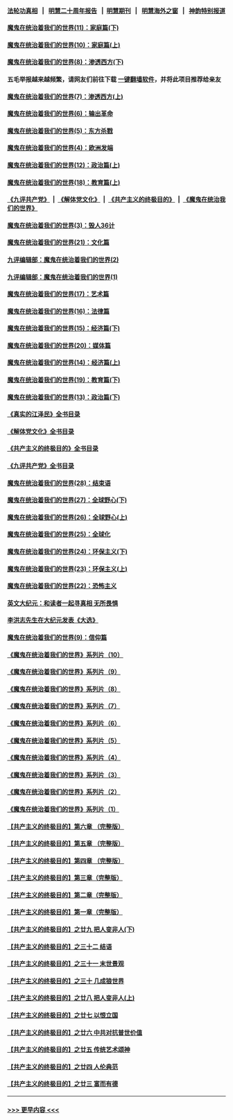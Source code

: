 #### [法轮功真相](https://github.com/gfw-breaker/truth/blob/master/README.md?t=0) &nbsp;&nbsp;|&nbsp;&nbsp; [明慧二十周年报告](https://github.com/gfw-breaker/mh-reports/blob/master/README.md?t=0) &nbsp;&nbsp;|&nbsp;&nbsp;[明慧期刊](https://github.com/gfw-breaker/mh-qikan) &nbsp;&nbsp;|&nbsp;&nbsp; [明慧海外之窗](https://github.com/gfw-breaker/mh-news/blob/master/README.md?t=0) &nbsp;&nbsp;|&nbsp;&nbsp; [神韵特别报道](https://github.com/gfw-breaker/mh-news/blob/master/shenyun.md?t=0)
#### [魔鬼在统治着我们的世界(11)：家庭篇(下)](../pages/nsc422/n10440961.md?t=12061201) 
#### [魔鬼在统治着我们的世界(10)：家庭篇(上)](../pages/nsc422/n10435448.md?t=12061201) 
#### [魔鬼在统治着我们的世界(8)：渗透西方(下)](../pages/nsc422/n10429603.md?t=12061201) 
#### 五毛举报越来越频繁，请网友们前往下载 [一键翻墙软件](https://github.com/gfw-breaker/ssr-accounts)，并将此项目推荐给亲友
#### [魔鬼在统治着我们的世界(7)：渗透西方(上)](../pages/nsc422/n10426013.md?t=12061201) 
#### [魔鬼在统治着我们的世界(6)：输出革命](../pages/nsc422/n10421536.md?t=12061201) 
#### [魔鬼在统治着我们的世界(5)：东方杀戮](../pages/nsc422/n10417707.md?t=12061201) 
#### [魔鬼在统治着我们的世界(4)：欧洲发端](../pages/nsc422/n10414890.md?t=12061201) 
#### [魔鬼在统治着我们的世界(12)：政治篇(上)](../pages/nsc422/n10444576.md?t=12061201) 
#### [魔鬼在统治着我们的世界(18)：教育篇(上)](../pages/nsc422/n10526970.md?t=12061201) 
#### [《九评共产党》](https://github.com/begood0513/9ping.md/blob/master/README.md) &nbsp;|&nbsp; [《解体党文化》](../../../../jtdwh.md/blob/master/README.md)  &nbsp;|&nbsp; [《共产主义的终极目的》](../../../../gczydzjmd.md/blob/master/README.md) &nbsp;|&nbsp; [《魔鬼在统治我们的世界》](../../../../mgztzwmdsj.md/blob/master/README.md) 
#### [魔鬼在统治着我们的世界(3)：毁人36计](../pages/nsc422/n10411583.md?t=12061201) 
#### [魔鬼在统治着我们的世界(21)：文化篇](../pages/nsc422/n10597706.md?t=12061201) 
#### [九评编辑部：魔鬼在统治着我们的世界(2)](../pages/nsc422/n10410036.md?t=12061201) 
#### [九评编辑部：魔鬼在统治着我们的世界(1)](../pages/nsc422/n10406825.md?t=12061201) 
#### [魔鬼在统治着我们的世界(17)：艺术篇](../pages/nsc422/n10499093.md?t=12061201) 
#### [魔鬼在统治着我们的世界(16)：法律篇](../pages/nsc422/n10485969.md?t=12061201) 
#### [魔鬼在统治着我们的世界(15)：经济篇(下)](../pages/nsc422/n10469975.md?t=12061201) 
#### [魔鬼在统治着我们的世界(20)：媒体篇](../pages/nsc422/n10586579.md?t=12061201) 
#### [魔鬼在统治着我们的世界(14)：经济篇(上)](../pages/nsc422/n10457370.md?t=12061201) 
#### [魔鬼在统治着我们的世界(19)：教育篇(下)](../pages/nsc422/n10564808.md?t=12061201) 
#### [魔鬼在统治着我们的世界(13)：政治篇(下)](../pages/nsc422/n10448270.md?t=12061201) 
#### [《真实的江泽民》全书目录](../pages/nsc422/n13721399.md?t=12061201) 
#### [《解体党文化》全书目录](../pages/nsc422/n13721157.md?t=12061201) 
#### [《共产主义的终极目的》全书目录](../pages/nsc422/n13721048.md?t=12061201) 
#### [《九评共产党》全书目录](../pages/nsc422/n13708085.md?t=12061201) 
#### [魔鬼在统治着我们的世界(28)：结束语](../pages/nsc422/n10936246.md?t=12061201) 
#### [魔鬼在统治着我们的世界(27)：全球野心(下)](../pages/nsc422/n10928319.md?t=12061201) 
#### [魔鬼在统治着我们的世界(26)：全球野心(上)](../pages/nsc422/n10900318.md?t=12061201) 
#### [魔鬼在统治着我们的世界(25)：全球化](../pages/nsc422/n10788205.md?t=12061201) 
#### [魔鬼在统治着我们的世界(24)：环保主义(下)](../pages/nsc422/n10695307.md?t=12061201) 
#### [魔鬼在统治着我们的世界(23)：环保主义(上)](../pages/nsc422/n10688613.md?t=12061201) 
#### [魔鬼在统治着我们的世界(22)：恐怖主义](../pages/nsc422/n10614727.md?t=12061201) 
#### [英文大纪元：和读者一起寻真相 无所畏惧](../pages/nsc422/n12542027.md?t=12061201) 
#### [李洪志先生在大纪元发表《大选》](../pages/nsc422/n12534746.md?t=12061201) 
#### [魔鬼在统治着我们的世界(9)：信仰篇](../pages/nsc422/n10432159.md?t=12061201) 
#### [《魔鬼在统治着我们的世界》系列片（10）](../pages/nsc422/n12292670.md?t=12061201) 
#### [《魔鬼在统治着我们的世界》系列片（9）](../pages/nsc422/n12290859.md?t=12061201) 
#### [《魔鬼在统治着我们的世界》系列片（8）](../pages/nsc422/n12287445.md?t=12061201) 
#### [《魔鬼在统治着我们的世界》系列片（7）](../pages/nsc422/n12283425.md?t=12061201) 
#### [《魔鬼在统治着我们的世界》系列片（6）](../pages/nsc422/n12282314.md?t=12061201) 
#### [《魔鬼在统治着我们的世界》系列片（5）](../pages/nsc422/n12281419.md?t=12061201) 
#### [《魔鬼在统治着我们的世界》系列片（4）](../pages/nsc422/n12274024.md?t=12061201) 
#### [《魔鬼在统治着我们的世界》系列片（3）](../pages/nsc422/n12271322.md?t=12061201) 
#### [《魔鬼在统治着我们的世界》系列片（2）](../pages/nsc422/n12269049.md?t=12061201) 
#### [《魔鬼在统治着我们的世界》系列片（1）](../pages/nsc422/n12267575.md?t=12061201) 
#### [【共产主义的终极目的】第六章 （完整版）](../pages/nsc422/n11428913.md?t=12061201) 
#### [【共产主义的终极目的】第五章 （完整版）](../pages/nsc422/n11428912.md?t=12061201) 
#### [【共产主义的终极目的】第四章 （完整版）](../pages/nsc422/n11428907.md?t=12061201) 
#### [【共产主义的终极目的】第三章（完整版）](../pages/nsc422/n11428848.md?t=12061201) 
#### [【共产主义的终极目的】第二章（完整版）](../pages/nsc422/n11428831.md?t=12061201) 
#### [【共产主义的终极目的】第一章（完整版）](../pages/nsc422/n11417651.md?t=12061201) 
#### [【共产主义的终极目的】之廿九 把人变非人(下)](../pages/nsc422/n11344140.md?t=12061201) 
#### [【共产主义的终极目的】之三十二 结语](../pages/nsc422/n11360535.md?t=12061201) 
#### [【共产主义的终极目的】之三十一 末世景观](../pages/nsc422/n11351129.md?t=12061201) 
#### [【共产主义的终极目的】之三十 几成狼世界](../pages/nsc422/n11348280.md?t=12061201) 
#### [【共产主义的终极目的】之廿八 把人变非人(上)](../pages/nsc422/n11340492.md?t=12061201) 
#### [【共产主义的终极目的】之廿七 以恨立国](../pages/nsc422/n11336944.md?t=12061201) 
#### [【共产主义的终极目的】之廿六 中共对抗普世价值](../pages/nsc422/n11324785.md?t=12061201) 
#### [【共产主义的终极目的】之廿五 传统艺术颂神](../pages/nsc422/n11296396.md?t=12061201) 
#### [【共产主义的终极目的】之廿四 人伦典范](../pages/nsc422/n11296397.md?t=12061201) 
#### [【共产主义的终极目的】之廿三 富而有德](../pages/nsc422/n11283598.md?t=12061201) 

----
#### [ >>> 更早内容 <<< ](../indexes/nsc422-earlier.md)
